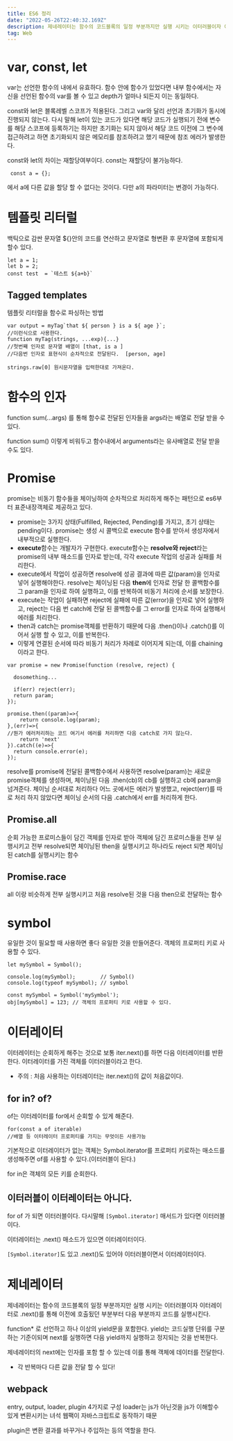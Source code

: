 ```yaml
---
title: ES6 정리
date: "2022-05-26T22:40:32.169Z"
description: 제네레이터는 함수의 코드블록의 일정 부분까지만 실행 시키는 이터러블이자 이터레이터로 .next()를 통해 이전에 호출됬던 부분부터 다음 부분까지 코드를 실행시킨다.
tag: Web
---
```


# var, const, let

var는 선언한 함수의 내에서 유효하다. 함수 안에 함수가 있었다면 내부 함수에서는 자신을 선언된 함수의 var를 볼 수 있고 depth가 얼마나 되든지 이는 동일하다.

const와 let은 블록레벨 스코프가 적용된다. 그리고 var와 달리 선언과 초기화가 동시에 진행되지 않는다.
다시 말해 let이 있는 코드가 있다면 해당 코드가 실행되기 전에 변수를 해당 스코프에 등록하기는 하지만 초기화는 되지 않아서
해당 코드 이전에 그 변수에 접근하려고 하면 초기화되지 않은 메모리를 참조하려고 했기 때문에 참조 에러가 발생한다.

const와 let의 차이는 재할당여부이다. const는 재할당이 불가능하다.

```
 const a = {};
```

에서 a에 다른 값을 할당 할 수 없다는 것이다. 다만 a의 파라미터는 변경이 가능하다.

# 템플릿 리터럴

백틱으로 감싼 문자열 ${}안의 코드를 연산하고 문자열로 형변환 후 문자열에 포함되게 할수 있다.

```
let a = 1;
let b = 2;
const test  = `테스트 ${a+b}`
```

## Tagged templates

템플릿 리터럴을 함수로 파싱하는 방법

```
var output = myTag`that ${ person } is a ${ age }`;
//이런식으로 사용한다.
function myTag(strings, ...exp){...}
//첫번째 인자로 문자열 배열이 [that, is a ]
//다음번 인자로 표현식이 순차적으로 전달된다.  [person, age]

strings.raw[0] 원시문자열을 입력한대로 가져온다.
```

# 함수의 인자

function sum(...args) 를 통해 함수로 전달된 인자들을 args라는 배열로 전달 받을 수 있다.

function sum() 이렇게 비워두고 함수내에서 arguments라는 유사배열로 전달 받을 수도 있다.

# Promise

promise는 비동기 함수들을 체이닝하여 순차적으로 처리하게 해주는 패턴으로 es6부터 표준내장객체로 제공하고 있다.

- promise는 3가지 상태(Fulfilled, Rejected, Pending)를 가지고, 초기 상태는 pending이다. promise는 생성 시 콜백으로 execute 함수를 받아서 생성자에서 내부적으로 실행한다.
- **execute**함수는 개발자가 구현한다. execute함수는 **resolve와 reject**라는 promise의 내부 매소드를 인자로 받는데, 각각 execute 작업의 성공과 실패를 처리한다.
- execute에서 작업이 성공하면 resolve에 성공 결과에 따른 값(param)을 인자로 넣어 실행해야한다. resolve는 체이닝된 다음 **then**에 인자로 전달 한 콜백함수를 그 param을 인자로 하여 실행하고, 이를 반복하여 비동기 처리에 순서를 보장한다.
- execute는 작업이 실패하면 reject에 실패에 따른 값(error)을 인자로 넣어 실행하고, reject는 다음 번 catch에 전달 된 콜백함수를 그 error를 인자로 하여 실행해서 에러를 처리한다.
- then과 catch는 promise객체를 반환하기 때문에 다음 .then()이나 .catch()를 이어서 실행 할 수 있고, 이를 반복한다.
- 이렇게 연결된 순서에 따라 비동기 처리가 차례로 이어지게 되는데, 이를 chaining이라고 한다.

```
var promise = new Promise(function (resolve, reject) {

  dosomething...

  if(err) reject(err);
  return param;
});

promise.then((param)=>{
    return console.log(param);
},(err)=>{
//뭔가 에러처리하는 코드 여기서 에러를 처리하면 다음 catch로 가지 않는다.
    return 'next'
}).catch((e)=>{
  return console.error(e);
});
```

resolve를 promise에 전달된 콜백함수에서 사용하면 resolve(param)는 새로운 promise객체를 생성하며, 체이닝된 다음 .then(cb)의 cb를 실행하고 cb에 param을 넘겨준다.
체이닝 순서대로 처리하다 어느 곳에서든 에러가 발생했고, reject(err)를 따로 처리 하지 않았다면 체이닝 순서의 다음 .catch에서 err를 처리하게 한다.

## Promise.all

순회 가능한 프로미스들이 담긴 객체를 인자로 받아 객체에 담긴 프로미스들을 전부 실행시키고 전부 resolve되면 체이닝된 then을 실행시키고
하나라도 reject 되면 체이닝된 catch를 실행시키는 함수

## Promise.race

all 이랑 비슷하게 전부 실행시키고 처음 resolve된 것을 다음 then으로 전달하는 함수

# symbol

유일한 것이 필요할 때 사용하면 좋다 유일한 것을 만들어준다. 객체의 프로퍼티 키로 사용할 수 있다.

```
let mySymbol = Symbol();

console.log(mySymbol);        // Symbol()
console.log(typeof mySymbol); // symbol

const mySymbol = Symbol('mySymbol');
obj[mySymbol] = 123; // 객체의 프로퍼티 키로 사용할 수 있다.
```

# 이터레이터

이터레이터는 순회하게 해주는 것으로 보통 iter.next()를 하면 다음 이터레이터를 반환한다. 이터레이터를 가진 객체를 이터러블이라고 한다.

- 주의 : 처음 사용하는 이터레이터는 iter.next()의 값이 처음값이다.

## for in? of?

of는 이터레이터를 for에서 순회할 수 있게 해준다.

```
for(const a of iterable)
//배열 등 이터레이터 프로퍼티를 가지는 무엇이든 사용가능
```

기본적으로 이터레이터가 없는 객체는 Symbol.iterator를 프로퍼티 키로하는 매소드를 생성해주면
of를 사용할 수 있다.(이터러블이 된다.)

for in은 객체의 모든 키를 순회한다.

## 이터러블이 이터레이터는 아니다.

for of 가 되면 이터러블이다. 다시말해 `[Symbol.iterator]` 매서드가 있다면 이터러블이다.

이터레이터는 .next() 매소드가 있으면 이터레이터이다.

`[Symbol.iterator]`도 있고 .next()도 있어야 이터러블이면서 이터레이터이다.

# 제네레이터

제네레이터는 함수의 코드블록의 일정 부분까지만 실행 시키는 이터러블이자 이터레이터로 .next()를 통해
이전에 호출됬던 부분부터 다음 부분까지 코드를 실행시킨다.

function\* 로 선언하고 하나 이상의 yield문을 포함한다. yield는 코드실행 단위를 구분하는 기준이되며
next를 실행하면 다음 yield까지 실행하고 정지되는 것을 반복한다.

제네레이터의 next에는 인자를 포함 할 수 있는데 이를 통해 객체에 데이터를 전달한다.

- 각 반복마다 다른 값을 전달 할 수 있다!

## webpack

entry, output, loader, plugin 4가지로 구성
loader는 js가 아닌것을 js가 이해할수 있게 변환시키는 녀석
웹팩이 자바스크립트로 동작하기 때문

plugin은 변환 결과를 바꾸거나 주입하는 등의 역할을 한다.
